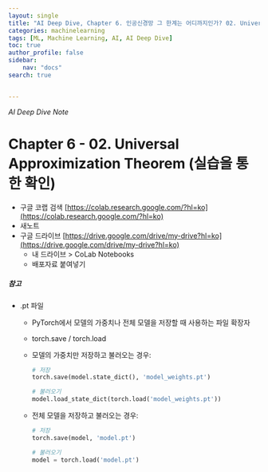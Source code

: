 ```yaml
---
layout: single
title: "AI Deep Dive, Chapter 6. 인공신경망 그 한계는 어디까지인가? 02. Universal Approximization Theorem (실습을 통한 확인)"
categories: machinelearning
tags: [ML, Machine Learning, AI, AI Deep Dive]
toc: true
author_profile: false
sidebar:
    nav: "docs"
search: true


---
```


*AI Deep Dive Note*



# Chapter 6 - 02. Universal Approximization Theorem (실습을 통한 확인)



- 구글 코랩 검색 [https://colab.research.google.com/?hl=ko](https://colab.research.google.com/?hl=ko)
- 새노트
- 구글 드라이브 [https://drive.google.com/drive/my-drive?hl=ko](https://drive.google.com/drive/my-drive?hl=ko)
  - 내 드라이브 > CoLab Notebooks
  - 배포자료 붙여넣기





##### 참고

- .pt 파일 

  - PyTorch에서 모델의 가중치나 전체 모델을 저장할 때 사용하는 파일 확장자

  - torch.save / torch.load

  - 모델의 가중치만 저장하고 불러오는 경우:

    ```python
    # 저장
    torch.save(model.state_dict(), 'model_weights.pt')
    
    # 불러오기
    model.load_state_dict(torch.load('model_weights.pt'))
    ```

  - 전체 모델을 저장하고 불러오는 경우:

    ```python
    # 저장
    torch.save(model, 'model.pt')
    
    # 불러오기
    model = torch.load('model.pt')
    ```

    
